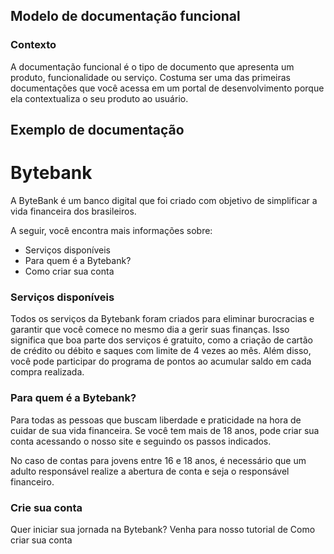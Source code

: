 ## Modelo de documentação funcional
### Contexto
A documentação funcional é o tipo de documento que apresenta um produto, funcionalidade ou serviço. Costuma ser uma das primeiras documentações que você acessa em um portal de desenvolvimento porque ela contextualiza o seu produto ao usuário.
## Exemplo de documentação
# Bytebank
A ByteBank é um banco digital que foi criado com objetivo de simplificar a vida financeira dos brasileiros.

A seguir, você encontra mais informações sobre:
- Serviços disponíveis
- Para quem é a Bytebank?
- Como criar sua conta
### Serviços disponíveis
Todos os serviços da Bytebank foram criados para eliminar burocracias e garantir que você comece no mesmo dia a gerir suas finanças. Isso significa que boa parte dos serviços é gratuito, como a criação de cartão de crédito ou débito e saques com limite de 4 vezes ao mês. Além disso, você pode participar do programa de pontos ao acumular saldo em cada compra realizada.

### Para quem é a Bytebank?
Para todas as pessoas que buscam liberdade e praticidade na hora de cuidar de sua vida financeira. Se você tem mais de 18 anos, pode criar sua conta acessando o nosso site e seguindo os passos indicados.

No caso de contas para jovens entre 16 e 18 anos, é necessário que um adulto responsável realize a abertura de conta e seja o responsável financeiro.
### Crie sua conta
Quer iniciar sua jornada na Bytebank? Venha para nosso tutorial de Como criar sua conta
